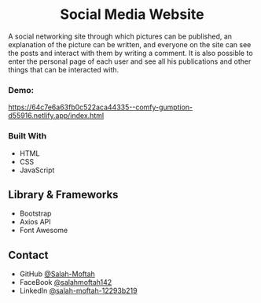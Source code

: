 
<h1 align="center">Social Media Website</h1>

<p>A social networking site through which pictures can be published, an explanation of the picture can be written, and everyone on the site can see the posts and interact with them by writing a comment. It is also possible to enter the personal page of each user and see all his publications and other things that can be interacted with.</p>

<div><h3>Demo: </h3><a href="https://64c7e6a63fb0c522aca44335--comfy-gumption-d55916.netlify.app/index.html" target="_blank">https://64c7e6a63fb0c522aca44335--comfy-gumption-d55916.netlify.app/index.html</a></div>


### Built With

- HTML
- CSS
- JavaScript

## Library & Frameworks
- Bootstrap
- Axios API
- Font Awesome

## Contact

- GitHub [@Salah-Moftah](https://github.com/Salah-Moftah)
- FaceBook [@salahmoftah142](https://www.facebook.com/salahmoftah142)
- LinkedIn [@salah-moftah-12293b219](https://www.linkedin.com/in/salah-moftah-12293b219)

